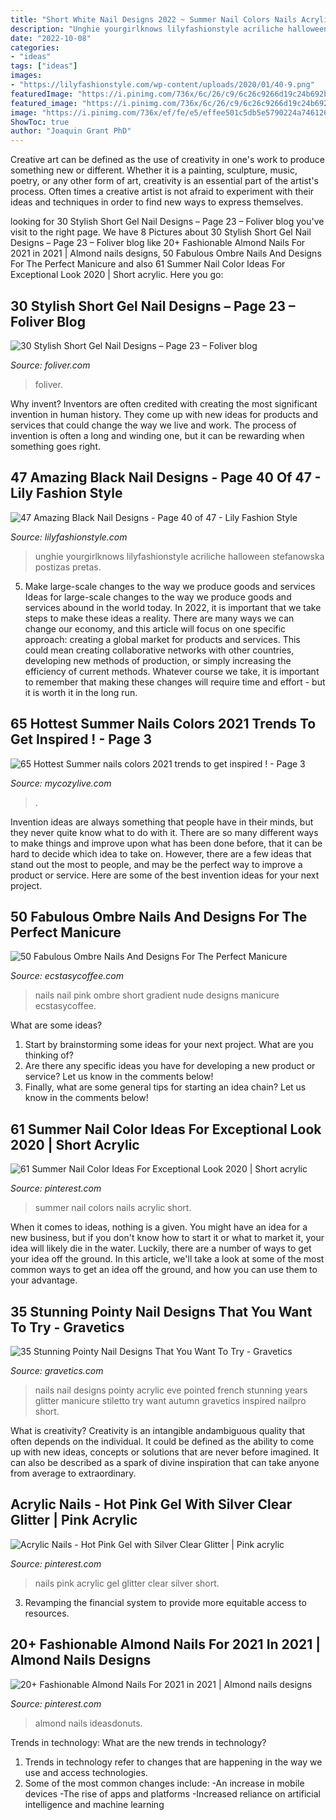 ```yaml
---
title: "Short White Nail Designs 2022 ~ Summer Nail Colors Nails Acrylic Short"
description: "Unghie yourgirlknows lilyfashionstyle acriliche halloween stefanowska postizas pretas"
date: "2022-10-08"
categories:
- "ideas"
tags: ["ideas"]
images:
- "https://lilyfashionstyle.com/wp-content/uploads/2020/01/40-9.png"
featuredImage: "https://i.pinimg.com/736x/6c/26/c9/6c26c9266d19c24b692bcb829b0e4009.jpg"
featured_image: "https://i.pinimg.com/736x/6c/26/c9/6c26c9266d19c24b692bcb829b0e4009.jpg"
image: "https://i.pinimg.com/736x/ef/fe/e5/effee501c5db5e5790224a746126a98f.jpg"
ShowToc: true
author: "Joaquin Grant PhD"
---
```



Creative art can be defined as the use of creativity in one's work to produce something new or different. Whether it is a painting, sculpture, music, poetry, or any other form of art, creativity is an essential part of the artist's process. Often times a creative artist is not afraid to experiment with their ideas and techniques in order to find new ways to express themselves.

	

		
looking for 30 Stylish Short Gel Nail Designs – Page 23 – Foliver blog you've visit to the right page. We have 8 Pictures about 30 Stylish Short Gel Nail Designs – Page 23 – Foliver blog like 20+ Fashionable Almond Nails For 2021 in 2021 | Almond nails designs, 50 Fabulous Ombre Nails And Designs For The Perfect Manicure and also 61 Summer Nail Color Ideas For Exceptional Look 2020 | Short acrylic. Here you go:
		
    
## 30 Stylish Short Gel Nail Designs – Page 23 – Foliver Blog

<img loading=lazy src="http://www.foliver.com/wp-content/uploads/2019/08/23-Short-Gel-Nail-Designs.jpg" onerror="this.onerror=null;this.src='https://tse3.mm.bing.net/th?id=OIP.v8q1d--EZUBn5zS6O5q5HgHaNK&amp;pid=15.1';" alt="30 Stylish Short Gel Nail Designs – Page 23 – Foliver blog">

_Source: foliver.com_

>foliver. 

	

Why invent?
Inventors are often credited with creating the most significant invention in human history. They come up with new ideas for products and services that could change the way we live and work. The process of invention is often a long and winding one, but it can be rewarding when something goes right.

    
## 47 Amazing Black Nail Designs - Page 40 Of 47 - Lily Fashion Style

<img loading=lazy src="https://lilyfashionstyle.com/wp-content/uploads/2020/01/40-9.png" onerror="this.onerror=null;this.src='https://tse1.mm.bing.net/th?id=OIP.MQnFxxiZPlaPcufL3u8LGAHaKt&amp;pid=15.1';" alt="47 Amazing Black Nail Designs - Page 40 of 47 - Lily Fashion Style">

_Source: lilyfashionstyle.com_

>unghie yourgirlknows lilyfashionstyle acriliche halloween stefanowska postizas pretas. 

	

5) Make large-scale changes to the way we produce goods and services
Ideas for large-scale changes to the way we produce goods and services abound in the world today. In 2022, it is important that we take steps to make these ideas a reality. There are many ways we can change our economy, and this article will focus on one specific approach: creating a global market for products and services. This could mean creating collaborative networks with other countries, developing new methods of production, or simply increasing the efficiency of current methods. Whatever course we take, it is important to remember that making these changes will require time and effort - but it is worth it in the long run.

    
## 65 Hottest Summer Nails Colors 2021 Trends To Get Inspired ! - Page 3

<img loading=lazy src="https://mycozylive.com/wp-content/uploads/2021/05/56.jpg" onerror="this.onerror=null;this.src='https://tse4.mm.bing.net/th?id=OIP.ajINWo6rMHiOsg1NjpyHmgHaLH&amp;pid=15.1';" alt="65 Hottest Summer nails colors 2021 trends to get inspired ! - Page 3">

_Source: mycozylive.com_

>. 

	

Invention ideas are always something that people have in their minds, but they never quite know what to do with it. There are so many different ways to make things and improve upon what has been done before, that it can be hard to decide which idea to take on. However, there are a few ideas that stand out the most to people, and may be the perfect way to improve a product or service. Here are some of the best invention ideas for your next project.

    
## 50 Fabulous Ombre Nails And Designs For The Perfect Manicure

<img loading=lazy src="https://i1.wp.com/www.ecstasycoffee.com/wp-content/uploads/2017/01/Pink-Ombre-Nail-Designs.jpg?resize=600%2C896" onerror="this.onerror=null;this.src='https://tse2.mm.bing.net/th?id=OIP.VwGsqbt29odu7wARg3bfRgHaLD&amp;pid=15.1';" alt="50 Fabulous Ombre Nails And Designs For The Perfect Manicure">

_Source: ecstasycoffee.com_

>nails nail pink ombre short gradient nude designs manicure ecstasycoffee. 

	

What are some ideas?
1. Start by brainstorming some ideas for your next project. What are you thinking of?
2. Are there any specific ideas you have for developing a new product or service? Let us know in the comments below!
3. Finally, what are some general tips for starting an idea chain? Let us know in the comments below!

    
## 61 Summer Nail Color Ideas For Exceptional Look 2020 | Short Acrylic

<img loading=lazy src="https://i.pinimg.com/736x/6c/26/c9/6c26c9266d19c24b692bcb829b0e4009.jpg" onerror="this.onerror=null;this.src='https://tse1.mm.bing.net/th?id=OIP.UZed360d6cU-8dFE_1WP5gHaMR&amp;pid=15.1';" alt="61 Summer Nail Color Ideas For Exceptional Look 2020 | Short acrylic">

_Source: pinterest.com_

>summer nail colors nails acrylic short. 

	

When it comes to ideas, nothing is a given. You might have an idea for a new business, but if you don't know how to start it or what to market it, your idea will likely die in the water. Luckily, there are a number of ways to get your idea off the ground. In this article, we'll take a look at some of the most common ways to get an idea off the ground, and how you can use them to your advantage.

    
## 35 Stunning Pointy Nail Designs That You Want To Try - Gravetics

<img loading=lazy src="http://www.gravetics.com/wp-content/uploads/2017/01/Pointed-Acrylic-Nails.jpg" onerror="this.onerror=null;this.src='https://tse1.mm.bing.net/th?id=OIP.Igjarr3s45CC4uw_gbJTsAHaHa&amp;pid=15.1';" alt="35 Stunning Pointy Nail Designs That You Want To Try - Gravetics">

_Source: gravetics.com_

>nails nail designs pointy acrylic eve pointed french stunning years glitter manicure stiletto try want autumn gravetics inspired nailpro short. 

	

What is creativity?
Creativity is an intangible andambiguous quality that often depends on the individual. It could be defined as the ability to come up with new ideas, concepts or solutions that are never before imagined. It can also be described as a spark of divine inspiration that can take anyone from average to extraordinary.

    
## Acrylic Nails - Hot Pink Gel With Silver Clear Glitter | Pink Acrylic

<img loading=lazy src="https://i.pinimg.com/736x/7d/f7/d1/7df7d1fb909dc8086f23817ae8bd7575--pink-gel-acrylic-nails.jpg" onerror="this.onerror=null;this.src='https://tse4.mm.bing.net/th?id=OIP.vlwju9wZeddKbMvrkmsCOwHaJC&amp;pid=15.1';" alt="Acrylic Nails - Hot Pink Gel with Silver Clear Glitter | Pink acrylic">

_Source: pinterest.com_

>nails pink acrylic gel glitter clear silver short. 

	

3. Revamping the financial system to provide more equitable access to resources. 

    
## 20+ Fashionable Almond Nails For 2021 In 2021 | Almond Nails Designs

<img loading=lazy src="https://i.pinimg.com/736x/ef/fe/e5/effee501c5db5e5790224a746126a98f.jpg" onerror="this.onerror=null;this.src='https://tse2.mm.bing.net/th?id=OIP.gVVsmPVfHEVnATHfC7FvqwHaH-&amp;pid=15.1';" alt="20+ Fashionable Almond Nails For 2021 in 2021 | Almond nails designs">

_Source: pinterest.com_

>almond nails ideasdonuts. 

	

Trends in technology: What are the new trends in technology?
1. Trends in technology refer to changes that are happening in the way we use and access technologies. 
2. Some of the most common changes include: 
-An increase in mobile devices 
-The rise of apps and platforms 
-Increased reliance on artificial intelligence and machine learning 

